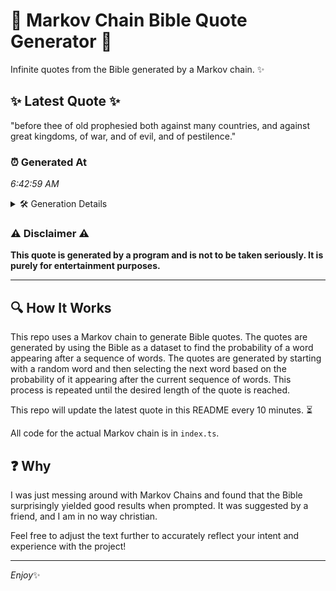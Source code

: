 # 📖 Markov Chain Bible Quote Generator 📖

Infinite quotes from the Bible generated by a Markov chain. ✨

## ✨ Latest Quote ✨
"before thee of old prophesied both against many countries, and against great kingdoms, of war, and of evil, and of pestilence."

### ⏰ Generated At
*6:42:59 AM*

<details>
    <summary>🛠️ Generation Details</summary>
    <p>
        <strong>🌱 Seed:</strong> before<br>
        <strong>🔄 Iterations:</strong> 20<br>
        <strong>📜 Context History:</strong><br>[ before ]: thee<br>[ before, thee ]: of<br>[ before, thee, of ]: old<br>[ before, thee, of, old ]: prophesied<br>[ before, thee, of, old, prophesied ]: both<br>[ before, thee, of, old, prophesied, both ]: against<br>[ thee, of, old, prophesied, both, against ]: many<br>[ of, old, prophesied, both, against, many ]: countries,<br>[ old, prophesied, both, against, many, countries, ]: and<br>[ prophesied, both, against, many, countries,, and ]: against<br>[ both, against, many, countries,, and, against ]: great<br>[ against, many, countries,, and, against, great ]: kingdoms,<br>[ many, countries,, and, against, great, kingdoms, ]: of<br>[ countries,, and, against, great, kingdoms,, of ]: war,<br>[ and, against, great, kingdoms,, of, war, ]: and<br>[ against, great, kingdoms,, of, war,, and ]: of<br>[ great, kingdoms,, of, war,, and, of ]: evil,<br>[ kingdoms,, of, war,, and, of, evil, ]: and<br>[ of, war,, and, of, evil,, and ]: of<br>[ war,, and, of, evil,, and, of ]: pestilence.<br>
    </p>
</details>

### ⚠️ Disclaimer ⚠️
**This quote is generated by a program and is not to be taken seriously. It is purely for entertainment purposes.**

---

## 🔍 How It Works

This repo uses a Markov chain to generate Bible quotes. The quotes are generated by using the Bible as a dataset to find the probability of a word appearing after a sequence of words. The quotes are generated by starting with a random word and then selecting the next word based on the probability of it appearing after the current sequence of words. This process is repeated until the desired length of the quote is reached.

This repo will update the latest quote in this README every 10 minutes. ⏳

All code for the actual Markov chain is in `index.ts`.

## ❓ Why

I was just messing around with Markov Chains and found that the Bible surprisingly yielded good results when prompted. 
It was suggested by a friend, and I am in no way christian.

Feel free to adjust the text further to accurately reflect your intent and experience with the project!

---

*Enjoy*✨
